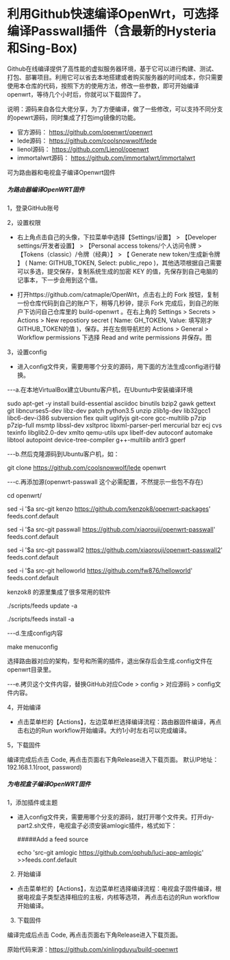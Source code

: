 
# 利用Github快速编译OpenWrt，可选择编译Passwall插件（含最新的Hysteria和Sing-Box)

Github在线编译提供了高性能的虚拟服务器环境，基于它可以进行构建、测试、打包、部署项目。利用它可以省去本地搭建或者购买服务器的时间成本，你只需要使用本仓库的代码，按照下方的使用方法，修改一些参数，即可开始编译openwrt，等待几个小时后，你就可以下载固件了。

说明：源码来自各位大佬分享，为了方便编译，做了一些修改，可以支持不同分支的opewrt源码，同时集成了打包img镜像的功能。

- 官方源码：    https://github.com/openwrt/openwrt      
- lede源码：    https://github.com/coolsnowwolf/lede  
- lienol源码：  https://github.com/Lienol/openwrt 
- immortalwrt源码： https://github.com/immortalwrt/immortalwrt

可为路由器和电视盒子编译Openwrt固件

##### 为路由器编译OpenWRT固件 ####

1，登录GitHub账号

2，设置权限

- 右上角点击自己的头像，下拉菜单中选择【Settings/设置】 > 【Developer settings/开发者设置】 > 【Personal access tokens/个人访问令牌 > 【Tokens（classic）/令牌（经典）】 > 【 Generate new token/生成新令牌 】 ( Name: GITHUB_TOKEN, Select: public_repo )，其他选项根据自己需要可以多选，提交保存，复制系统生成的加密 KEY 的值，先保存到自己电脑的记事本，下一步会用到这个值。

- 打开https://github.com/catmaple/OpenWrt，点击右上的 Fork 按钮，复制一份仓库代码到自己的账户下，稍等几秒钟，提示 Fork 完成后，到自己的账户下访问自己仓库里的 build-openwrt 。在右上角的 Settings > Secrets > Actions > New repostiory secret ( Name: GH_TOKEN, Value: 填写刚才GITHUB_TOKEN的值 )，保存。并在左侧导航栏的 Actions > General > Workflow permissions 下选择 Read and write permissions 并保存。图

3，设置config
- 进入config文件夹，需要用哪个分支的源码，用下面的方法生成config进行替换。

---a.在本地VirtualBox建立Ubuntu客户机，在Ubuntu中安装编译环境

sudo apt-get -y install build-essential asciidoc binutils bzip2 gawk gettext git libncurses5-dev libz-dev patch python3.5 unzip zlib1g-dev lib32gcc1 libc6-dev-i386 subversion flex quilt uglifyjs git-core gcc-multilib p7zip p7zip-full msmtp libssl-dev xsltproc libxml-parser-perl mercurial bzr ecj cvs texinfo libglib2.0-dev xmlto qemu-utils upx libelf-dev autoconf automake libtool autopoint device-tree-compiler g++-multilib antlr3 gperf

---b.然后克隆源码到Ubuntu客户机，如：

git clone https://github.com/coolsnowwolf/lede openwrt

---c.再添加源(openwrt-passwall 这个必需配置，不然提示一些包不存在)

cd openwrt/

sed -i '$a src-git kenzo https://github.com/kenzok8/openwrt-packages' feeds.conf.default

sed -i '$a src-git passwall https://github.com/xiaorouji/openwrt-passwall' feeds.conf.default

sed -i '$a src-git passwall2 https://github.com/xiaorouji/openwrt-passwall2' feeds.conf.default

sed -i '$a src-git helloworld https://github.com/fw876/helloworld' feeds.conf.default

kenzok8 的源里集成了很多常用的软件

./scripts/feeds update -a

./scripts/feeds install -a

---d.生成config内容

make menuconfig

选择路由器对应的架构，型号和所需的插件，退出保存后会生成.config文件在openwrt目录里。

---e.拷贝这个文件内容，替换GitHub对应Code > config > 对应源码 > config文件内容。
 
   
4，开始编译
 
 - 点击菜单栏的【Actions】，左边菜单栏选择编译流程：路由器固件编译，再点击右边的Run workflow开始编译。大约1小时左右可以完成编译。


 5，下载固件
 
   编译完成后点击 Code, 再点击页面右下角Release进入下载页面。
   默认IP地址：192.168.1.1(root, password)

 ##### 为电视盒子编译OpenWRT固件 ####
 
  1，添加插件或主题

-  进入config文件夹，需要用哪个分支的源码，就打开哪个文件夹。打开diy-part2.sh文件，电视盒子必须安装amlogic插件，格式如下：

    #####Add a feed source
    
    echo 'src-git amlogic https://github.com/ophub/luci-app-amlogic' >>feeds.conf.default

  2. 开始编译
 
 - 点击菜单栏的【Actions】，左边菜单栏选择编译流程：电视盒子固件编译，根据电视盒子类型选择相应的主板，内核等选项， 再点击右边的Run workflow开始编译。

 3.  下载固件
 
   编译完成后点击 Code, 再点击页面右下角Release进入下载页面。

原始代码来源：https://github.com/xinlingduyu/build-openwrt
